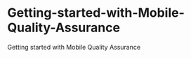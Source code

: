 Getting-started-with-Mobile-Quality-Assurance
=============================================

Getting started with Mobile Quality Assurance
